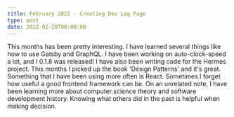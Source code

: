 ```yaml
---
title: February 2022 - Creating Dev Log Page
type: post
date: 2022-02-28T00:00:00
---
```


This months has been pretty interesting. I have learned several things like how to use Gatsby and GraphQL. I have been working on auto-clock-speed a lot, and I 0.1.8 was released! I have also been writing code for the Hermes project. This months I picked up the book 'Design Patterns' and it's great. Something that I have been using more often is React. Sometimes I forget how useful a good frontend framework can be. On an unrelated note, I have been learning more about computer science theory and software development history. Knowing what others did in the past is helpful when making decision.
